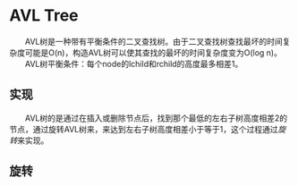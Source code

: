 # AVL Tree
&emsp;&emsp;AVL树是一种带有平衡条件的二叉查找树。由于二叉查找树查找最坏的时间复杂度可能是O(n)，构造AVL树可以使其查找的最坏的时间复杂度变为O(log n)。<br>
&emsp;&emsp;AVL树平衡条件：每个node的lchild和rchild的高度最多相差1。

## 实现
&emsp;&emsp;AVL树的是通过在插入或删除节点后，找到那个最低的左右子树高度相差2的节点，通过旋转AVL树来，来达到左右子树高度相差小于等于1，这个过程通过*旋转*来实现。

## 旋转

